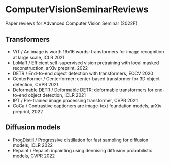 # ComputerVisionSeminarReviews
Paper reviews for Advanced Computer Vision Seminar (2022F)

## Transformers
* ViT / An image is worth 16x16 words: transformers for image recognition at large scale, ICLR 2021
* LoMaR / Efficient self-supervised vision pretraining with local masked reconstruction, arXiv preprint, 2022
* DETR / End-to-end object detection with transformers, ECCV 2020
* CenterFormer / Centerformer: center-based transformer for 3D object detection, CVPR 2021
* Deformable DETR / Deformable DETR: deformable transformers for end-to-end object detection, ICLR 2021
* IPT / Pre-trained image processing transformer, CVPR 2021
* CoCa / Contrastive captioners are image-text foundation models, arXiv preprint, 2022

## Diffusion models
* ProgDistill / Progressive distillation for fast sampling for diffusion models, ICLR 2022
* Repaint / Repaint: inpainting using denoising diffusion probabilistic models, CVPR 2022
